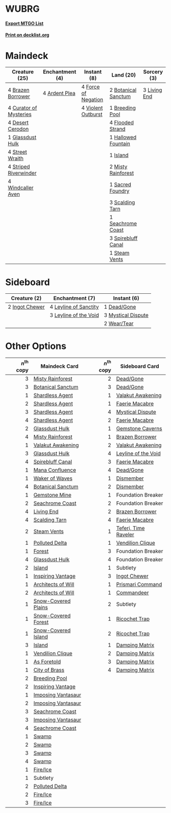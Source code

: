 # WUBRG

#### [Export MTGO List](../collection/WUBRG/WUBRG.txt)
#### [Print on decklist.org](http://decklist.org/?deckmain=4%09Ardent%20Plea%0A2%09Botanical%20Sanctum%0A4%09Brazen%20Borrower%0A1%09Breeding%20Pool%0A4%09Curator%20of%20Mysteries%0A4%09Desert%20Cerodon%0A4%09Flooded%20Strand%0A4%09Force%20of%20Negation%0A1%09Glassdust%20Hulk%0A1%09Hallowed%20Fountain%0A1%09Island%0A3%09Living%20End%0A2%09Misty%20Rainforest%0A1%09Sacred%20Foundry%0A3%09Scalding%20Tarn%0A1%09Seachrome%20Coast%0A3%09Spirebluff%20Canal%0A1%09Steam%20Vents%0A4%09Street%20Wraith%0A4%09Striped%20Riverwinder%0A4%09Violent%20Outburst%0A4%09Windcaller%20Aven&deckside=1%09Dead/Gone%0A2%09Ingot%20Chewer%0A4%09Leyline%20of%20Sanctity%0A3%09Leyline%20of%20the%20Void%0A3%09Mystical%20Dispute%0A2%09Wear/Tear)
# Maindeck

|                                          Creature (25)                                          |                                    Enchantment (4)                                     |                                         Instant (8)                                          |                                          Land (20)                                           |                                      Sorcery (3)                                      |
|-------------------------------------------------------------------------------------------------|----------------------------------------------------------------------------------------|----------------------------------------------------------------------------------------------|----------------------------------------------------------------------------------------------|---------------------------------------------------------------------------------------|
|4 [Brazen Borrower](http://gatherer.wizards.com/Pages/Card/Details.aspx?multiverseid=473001)     |4 [Ardent Plea](http://gatherer.wizards.com/Pages/Card/Details.aspx?multiverseid=185054)|4 [Force of Negation](http://gatherer.wizards.com/Pages/Card/Details.aspx?multiverseid=464001)|2 [Botanical Sanctum](http://gatherer.wizards.com/Pages/Card/Details.aspx?multiverseid=417817)|3 [Living End](http://gatherer.wizards.com/Pages/Card/Details.aspx?multiverseid=113521)|
|4 [Curator of Mysteries](http://gatherer.wizards.com/Pages/Card/Details.aspx?multiverseid=426751)|                                                                                        |4 [Violent Outburst](http://gatherer.wizards.com/Pages/Card/Details.aspx?multiverseid=185056) |1 [Breeding Pool](http://gatherer.wizards.com/Pages/Card/Details.aspx?multiverseid=97088)     |                                                                                       |
|4 [Desert Cerodon](http://gatherer.wizards.com/Pages/Card/Details.aspx?multiverseid=426830)      |                                                                                        |                                                                                              |4 [Flooded Strand](http://gatherer.wizards.com/Pages/Card/Details.aspx?multiverseid=405098)   |                                                                                       |
|1 [Glassdust Hulk](http://gatherer.wizards.com/Pages/Card/Details.aspx?multiverseid=179576)      |                                                                                        |                                                                                              |1 [Hallowed Fountain](http://gatherer.wizards.com/Pages/Card/Details.aspx?multiverseid=97071) |                                                                                       |
|4 [Street Wraith](http://gatherer.wizards.com/Pages/Card/Details.aspx?multiverseid=442097)       |                                                                                        |                                                                                              |1 [Island](http://gatherer.wizards.com/Pages/Card/Details.aspx?multiverseid=439857)           |                                                                                       |
|4 [Striped Riverwinder](http://gatherer.wizards.com/Pages/Card/Details.aspx?multiverseid=430737) |                                                                                        |                                                                                              |2 [Misty Rainforest](http://gatherer.wizards.com/Pages/Card/Details.aspx?multiverseid=405102) |                                                                                       |
|4 [Windcaller Aven](http://gatherer.wizards.com/Pages/Card/Details.aspx?multiverseid=464026)     |                                                                                        |                                                                                              |1 [Sacred Foundry](http://gatherer.wizards.com/Pages/Card/Details.aspx?multiverseid=405106)   |                                                                                       |
|                                                                                                 |                                                                                        |                                                                                              |3 [Scalding Tarn](http://gatherer.wizards.com/Pages/Card/Details.aspx?multiverseid=405107)    |                                                                                       |
|                                                                                                 |                                                                                        |                                                                                              |1 [Seachrome Coast](http://gatherer.wizards.com/Pages/Card/Details.aspx?multiverseid=209399)  |                                                                                       |
|                                                                                                 |                                                                                        |                                                                                              |3 [Spirebluff Canal](http://gatherer.wizards.com/Pages/Card/Details.aspx?multiverseid=417822) |                                                                                       |
|                                                                                                 |                                                                                        |                                                                                              |1 [Steam Vents](http://gatherer.wizards.com/Pages/Card/Details.aspx?multiverseid=405109)      |                                                                                       |


# Sideboard

|                                      Creature (2)                                       |                                        Enchantment (7)                                         |                                         Instant (6)                                         |
|-----------------------------------------------------------------------------------------|------------------------------------------------------------------------------------------------|---------------------------------------------------------------------------------------------|
|2 [Ingot Chewer](http://gatherer.wizards.com/Pages/Card/Details.aspx?multiverseid=389558)|4 [Leyline of Sanctity](http://gatherer.wizards.com/Pages/Card/Details.aspx?multiverseid=204993)|1 [Dead/Gone](http://gatherer.wizards.com/Pages/Card/Details.aspx?multiverseid=126419)       |
|                                                                                         |3 [Leyline of the Void](http://gatherer.wizards.com/Pages/Card/Details.aspx?multiverseid=107682)|3 [Mystical Dispute](http://gatherer.wizards.com/Pages/Card/Details.aspx?multiverseid=473020)|
|                                                                                         |                                                                                                |2 [Wear/Tear](http://gatherer.wizards.com/Pages/Card/Details.aspx?multiverseid=368950)       |


# Other Options

|*n*<sup>th</sup> copy|                                        Maindeck Card                                         |*n*<sup>th</sup> copy|                                        Sideboard Card                                         |
|--------------------:|----------------------------------------------------------------------------------------------|--------------------:|-----------------------------------------------------------------------------------------------|
|                    3|[Misty Rainforest](http://gatherer.wizards.com/Pages/Card/Details.aspx?multiverseid=405102)   |                    2|[Dead/Gone](http://gatherer.wizards.com/Pages/Card/Details.aspx?multiverseid=126419)           |
|                    3|[Botanical Sanctum](http://gatherer.wizards.com/Pages/Card/Details.aspx?multiverseid=417817)  |                    3|[Dead/Gone](http://gatherer.wizards.com/Pages/Card/Details.aspx?multiverseid=126419)           |
|                    1|[Shardless Agent](http://gatherer.wizards.com/Pages/Card/Details.aspx?multiverseid=413748)    |                    1|[Valakut Awakening](http://gatherer.wizards.com/Pages/Card/Details.aspx?multiverseid=491818)   |
|                    2|[Shardless Agent](http://gatherer.wizards.com/Pages/Card/Details.aspx?multiverseid=413748)    |                    1|[Faerie Macabre](http://gatherer.wizards.com/Pages/Card/Details.aspx?multiverseid=201822)      |
|                    3|[Shardless Agent](http://gatherer.wizards.com/Pages/Card/Details.aspx?multiverseid=413748)    |                    4|[Mystical Dispute](http://gatherer.wizards.com/Pages/Card/Details.aspx?multiverseid=473020)    |
|                    4|[Shardless Agent](http://gatherer.wizards.com/Pages/Card/Details.aspx?multiverseid=413748)    |                    2|[Faerie Macabre](http://gatherer.wizards.com/Pages/Card/Details.aspx?multiverseid=201822)      |
|                    2|[Glassdust Hulk](http://gatherer.wizards.com/Pages/Card/Details.aspx?multiverseid=179576)     |                    1|[Gemstone Caverns](http://gatherer.wizards.com/Pages/Card/Details.aspx?multiverseid=122094)    |
|                    4|[Misty Rainforest](http://gatherer.wizards.com/Pages/Card/Details.aspx?multiverseid=405102)   |                    1|[Brazen Borrower](http://gatherer.wizards.com/Pages/Card/Details.aspx?multiverseid=473001)     |
|                    1|[Valakut Awakening](http://gatherer.wizards.com/Pages/Card/Details.aspx?multiverseid=491818)  |                    2|[Valakut Awakening](http://gatherer.wizards.com/Pages/Card/Details.aspx?multiverseid=491818)   |
|                    3|[Glassdust Hulk](http://gatherer.wizards.com/Pages/Card/Details.aspx?multiverseid=179576)     |                    4|[Leyline of the Void](http://gatherer.wizards.com/Pages/Card/Details.aspx?multiverseid=107682) |
|                    4|[Spirebluff Canal](http://gatherer.wizards.com/Pages/Card/Details.aspx?multiverseid=417822)   |                    3|[Faerie Macabre](http://gatherer.wizards.com/Pages/Card/Details.aspx?multiverseid=201822)      |
|                    1|[Mana Confluence](http://gatherer.wizards.com/Pages/Card/Details.aspx?multiverseid=409573)    |                    4|[Dead/Gone](http://gatherer.wizards.com/Pages/Card/Details.aspx?multiverseid=126419)           |
|                    1|[Waker of Waves](http://gatherer.wizards.com/Pages/Card/Details.aspx?multiverseid=485407)     |                    1|[Dismember](http://gatherer.wizards.com/Pages/Card/Details.aspx?multiverseid=382182)           |
|                    4|[Botanical Sanctum](http://gatherer.wizards.com/Pages/Card/Details.aspx?multiverseid=417817)  |                    2|[Dismember](http://gatherer.wizards.com/Pages/Card/Details.aspx?multiverseid=382182)           |
|                    1|[Gemstone Mine](http://gatherer.wizards.com/Pages/Card/Details.aspx?multiverseid=109761)      |                    1|Foundation Breaker                                                                             |
|                    2|[Seachrome Coast](http://gatherer.wizards.com/Pages/Card/Details.aspx?multiverseid=209399)    |                    2|Foundation Breaker                                                                             |
|                    4|[Living End](http://gatherer.wizards.com/Pages/Card/Details.aspx?multiverseid=113521)         |                    2|[Brazen Borrower](http://gatherer.wizards.com/Pages/Card/Details.aspx?multiverseid=473001)     |
|                    4|[Scalding Tarn](http://gatherer.wizards.com/Pages/Card/Details.aspx?multiverseid=405107)      |                    4|[Faerie Macabre](http://gatherer.wizards.com/Pages/Card/Details.aspx?multiverseid=201822)      |
|                    2|[Steam Vents](http://gatherer.wizards.com/Pages/Card/Details.aspx?multiverseid=405109)        |                    1|[Teferi, Time Raveler](http://gatherer.wizards.com/Pages/Card/Details.aspx?multiverseid=461148)|
|                    1|[Polluted Delta](http://gatherer.wizards.com/Pages/Card/Details.aspx?multiverseid=405104)     |                    1|[Vendilion Clique](http://gatherer.wizards.com/Pages/Card/Details.aspx?multiverseid=442065)    |
|                    1|[Forest](http://gatherer.wizards.com/Pages/Card/Details.aspx?multiverseid=439860)             |                    3|Foundation Breaker                                                                             |
|                    4|[Glassdust Hulk](http://gatherer.wizards.com/Pages/Card/Details.aspx?multiverseid=179576)     |                    4|Foundation Breaker                                                                             |
|                    2|[Island](http://gatherer.wizards.com/Pages/Card/Details.aspx?multiverseid=439857)             |                    1|Subtlety                                                                                       |
|                    1|[Inspiring Vantage](http://gatherer.wizards.com/Pages/Card/Details.aspx?multiverseid=417819)  |                    3|[Ingot Chewer](http://gatherer.wizards.com/Pages/Card/Details.aspx?multiverseid=389558)        |
|                    1|[Architects of Will](http://gatherer.wizards.com/Pages/Card/Details.aspx?multiverseid=179597) |                    1|[Prismari Command](http://gatherer.wizards.com/Pages/Card/Details.aspx?multiverseid=513706)    |
|                    2|[Architects of Will](http://gatherer.wizards.com/Pages/Card/Details.aspx?multiverseid=179597) |                    1|[Commandeer](http://gatherer.wizards.com/Pages/Card/Details.aspx?multiverseid=121243)          |
|                    1|[Snow-Covered Plains](http://gatherer.wizards.com/Pages/Card/Details.aspx?multiverseid=121267)|                    2|Subtlety                                                                                       |
|                    1|[Snow-Covered Forest](http://gatherer.wizards.com/Pages/Card/Details.aspx?multiverseid=121192)|                    1|[Ricochet Trap](http://gatherer.wizards.com/Pages/Card/Details.aspx?multiverseid=191549)       |
|                    1|[Snow-Covered Island](http://gatherer.wizards.com/Pages/Card/Details.aspx?multiverseid=121130)|                    2|[Ricochet Trap](http://gatherer.wizards.com/Pages/Card/Details.aspx?multiverseid=191549)       |
|                    3|[Island](http://gatherer.wizards.com/Pages/Card/Details.aspx?multiverseid=439857)             |                    1|[Damping Matrix](http://gatherer.wizards.com/Pages/Card/Details.aspx?multiverseid=426043)      |
|                    1|[Vendilion Clique](http://gatherer.wizards.com/Pages/Card/Details.aspx?multiverseid=442065)   |                    2|[Damping Matrix](http://gatherer.wizards.com/Pages/Card/Details.aspx?multiverseid=426043)      |
|                    1|[As Foretold](http://gatherer.wizards.com/Pages/Card/Details.aspx?multiverseid=426744)        |                    3|[Damping Matrix](http://gatherer.wizards.com/Pages/Card/Details.aspx?multiverseid=426043)      |
|                    1|[City of Brass](http://gatherer.wizards.com/Pages/Card/Details.aspx?multiverseid=4178)        |                    4|[Damping Matrix](http://gatherer.wizards.com/Pages/Card/Details.aspx?multiverseid=426043)      |
|                    2|[Breeding Pool](http://gatherer.wizards.com/Pages/Card/Details.aspx?multiverseid=97088)       |                     |                                                                                               |
|                    2|[Inspiring Vantage](http://gatherer.wizards.com/Pages/Card/Details.aspx?multiverseid=417819)  |                     |                                                                                               |
|                    1|[Imposing Vantasaur](http://gatherer.wizards.com/Pages/Card/Details.aspx?multiverseid=479537) |                     |                                                                                               |
|                    2|[Imposing Vantasaur](http://gatherer.wizards.com/Pages/Card/Details.aspx?multiverseid=479537) |                     |                                                                                               |
|                    3|[Seachrome Coast](http://gatherer.wizards.com/Pages/Card/Details.aspx?multiverseid=209399)    |                     |                                                                                               |
|                    3|[Imposing Vantasaur](http://gatherer.wizards.com/Pages/Card/Details.aspx?multiverseid=479537) |                     |                                                                                               |
|                    4|[Seachrome Coast](http://gatherer.wizards.com/Pages/Card/Details.aspx?multiverseid=209399)    |                     |                                                                                               |
|                    1|[Swamp](http://gatherer.wizards.com/Pages/Card/Details.aspx?multiverseid=439858)              |                     |                                                                                               |
|                    2|[Swamp](http://gatherer.wizards.com/Pages/Card/Details.aspx?multiverseid=439858)              |                     |                                                                                               |
|                    3|[Swamp](http://gatherer.wizards.com/Pages/Card/Details.aspx?multiverseid=439858)              |                     |                                                                                               |
|                    4|[Swamp](http://gatherer.wizards.com/Pages/Card/Details.aspx?multiverseid=439858)              |                     |                                                                                               |
|                    1|[Fire/Ice](http://gatherer.wizards.com/Pages/Card/Details.aspx?multiverseid=27165)            |                     |                                                                                               |
|                    1|Subtlety                                                                                      |                     |                                                                                               |
|                    2|[Polluted Delta](http://gatherer.wizards.com/Pages/Card/Details.aspx?multiverseid=405104)     |                     |                                                                                               |
|                    2|[Fire/Ice](http://gatherer.wizards.com/Pages/Card/Details.aspx?multiverseid=27165)            |                     |                                                                                               |
|                    3|[Fire/Ice](http://gatherer.wizards.com/Pages/Card/Details.aspx?multiverseid=27165)            |                     |                                                                                               |

